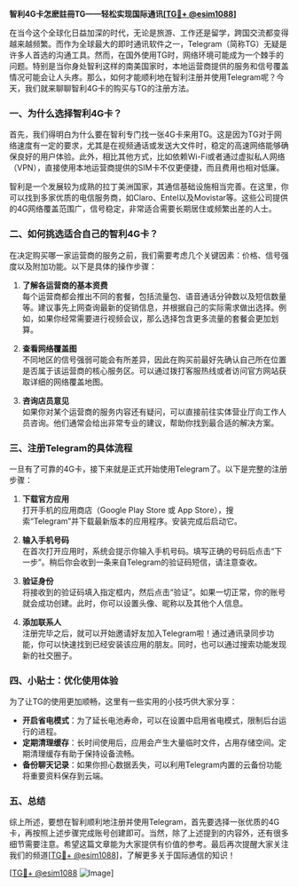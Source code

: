 **智利4G卡怎麽註冊TG——轻松实现国际通讯[[TG💪+ @esim1088](https://t.me/s/esim1088)]**

在当今这个全球化日益加深的时代，无论是旅游、工作还是留学，跨国交流都变得越来越频繁。而作为全球最大的即时通讯软件之一，Telegram（简称TG）无疑是许多人首选的沟通工具。然而，在国外使用TG时，网络环境可能成为一个棘手的问题。特别是当你身处智利这样的南美国家时，本地运营商提供的服务和信号覆盖情况可能会让人头疼。那么，如何才能顺利地在智利注册并使用Telegram呢？今天，我们就来聊聊智利4G卡的购买与TG的注册方法。

### 一、为什么选择智利4G卡？

首先，我们得明白为什么要在智利专门找一张4G卡来用TG。这是因为TG对于网络速度有一定的要求，尤其是在视频通话或发送大文件时，稳定的高速网络能够确保良好的用户体验。此外，相比其他方式，比如依赖Wi-Fi或者通过虚拟私人网络（VPN），直接使用本地运营商提供的SIM卡不仅更便捷，而且费用也相对低廉。

智利是一个发展较为成熟的拉丁美洲国家，其通信基础设施相当完善。在这里，你可以找到多家优质的电信服务商，如Claro、Entel以及Movistar等。这些公司提供的4G网络覆盖范围广，信号稳定，非常适合需要长期居住或频繁出差的人士。

### 二、如何挑选适合自己的智利4G卡？

在决定购买哪一家运营商的服务之前，我们需要考虑几个关键因素：价格、信号强度以及附加功能。以下是具体的操作步骤：

1. **了解各运营商的基本资费**  
   每个运营商都会推出不同的套餐，包括流量包、语音通话分钟数以及短信数量等。建议事先上网查询最新的促销信息，并根据自己的实际需求做出选择。例如，如果你经常需要进行视频会议，那么选择包含更多流量的套餐会更加划算。

2. **查看网络覆盖图**  
   不同地区的信号强弱可能会有所差异，因此在购买前最好先确认自己所在位置是否属于该运营商的核心服务区。可以通过拨打客服热线或者访问官方网站获取详细的网络覆盖地图。

3. **咨询店员意见**  
   如果你对某个运营商的服务内容还有疑问，可以直接前往实体营业厅向工作人员咨询。他们通常会给出非常专业的建议，帮助你找到最合适的解决方案。

### 三、注册Telegram的具体流程

一旦有了可靠的4G卡，接下来就是正式开始使用Telegram了。以下是完整的注册步骤：

1. **下载官方应用**  
   打开手机的应用商店（Google Play Store 或 App Store），搜索“Telegram”并下载最新版本的应用程序。安装完成后启动它。

2. **输入手机号码**  
   在首次打开应用时，系统会提示你输入手机号码。填写正确的号码后点击“下一步”。稍后你会收到一条来自Telegram的验证码短信，请注意查收。

3. **验证身份**  
   将接收到的验证码填入指定框内，然后点击“验证”。如果一切正常，你的账号就会成功创建。此时，你可以设置头像、昵称以及其他个人信息。

4. **添加联系人**  
   注册完毕之后，就可以开始邀请好友加入Telegram啦！通过通讯录同步功能，你可以快速找到已经安装该应用的朋友。同时，也可以通过搜索功能发现新的社交圈子。

### 四、小贴士：优化使用体验

为了让TG的使用更加顺畅，这里有一些实用的小技巧供大家分享：

- **开启省电模式**：为了延长电池寿命，可以在设置中启用省电模式，限制后台运行的进程。
- **定期清理缓存**：长时间使用后，应用会产生大量临时文件，占用存储空间。定期清理缓存有助于保持设备流畅。
- **备份聊天记录**：如果你担心数据丢失，可以利用Telegram内置的云备份功能将重要资料保存到云端。

### 五、总结

综上所述，要想在智利顺利地注册并使用Telegram，首先要选择一张优质的4G卡，再按照上述步骤完成账号创建即可。当然，除了上述提到的内容外，还有很多细节需要注意。希望这篇文章能为大家提供有价值的参考。最后再次提醒大家关注我们的频道[[TG💪+ @esim1088](https://t.me/s/esim1088)]，了解更多关于国际通信的知识！

[[TG💪+ @esim1088](https://t.me/s/esim1088) ![Image](https://i.postimg.cc/4NQfJmqS/Snipaste-2025-05-13-00-14-12.png)]